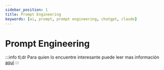 ```yaml
---
sidebar_position: 1
title: Prompt Engineering
keywords: [ai, prompt, prompt engineering, chatgpt, claude]
---
```


# Prompt Engineering

:::info tl;dr
Para quien lo encuentre interesante puede leer mas información [aquí](https://www.promptingguide.ai/)
:::
